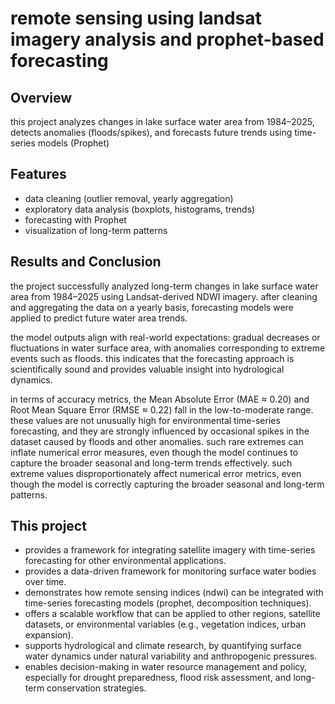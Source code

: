 # remote sensing using landsat imagery analysis and prophet-based forecasting


## Overview
this project analyzes changes in lake surface water area from 1984–2025, 
detects anomalies (floods/spikes), and forecasts future trends using 
time-series models (Prophet)

## Features
- data cleaning (outlier removal, yearly aggregation)
- exploratory data analysis (boxplots, histograms, trends)
- forecasting with Prophet
- visualization of long-term patterns

## Results and Conclusion
the project successfully analyzed long-term changes in lake surface water area from 1984–2025 using Landsat-derived NDWI imagery. after cleaning and aggregating the data on a yearly basis, forecasting models were applied to predict future water area trends.

the model outputs align with real-world expectations: gradual decreases or fluctuations in water surface area, with anomalies corresponding to extreme events such as floods. this indicates that the forecasting approach is scientifically sound and provides valuable insight into hydrological dynamics.

in terms of accuracy metrics, the Mean Absolute Error (MAE ≈ 0.20) and Root Mean Square Error (RMSE ≈ 0.22) fall in the low-to-moderate range. these values are not unusually high for environmental time-series forecasting, and they are strongly influenced by occasional spikes in the dataset caused by floods and other anomalies. such rare extremes can inflate numerical error measures, even though the model continues to capture the broader seasonal and long-term trends effectively. such extreme values disproportionately affect numerical error metrics, even though the model is correctly capturing the broader seasonal and long-term patterns.

## This project

- provides a framework for integrating satellite imagery with time-series forecasting for other environmental applications.
- provides a data-driven framework for monitoring surface water bodies over time.
- demonstrates how remote sensing indices (ndwi) can be integrated with time-series forecasting models (prophet, decomposition techniques).
- offers a scalable workflow that can be applied to other regions, satellite datasets, or environmental variables (e.g., vegetation indices, urban expansion).
- supports hydrological and climate research, by quantifying surface water dynamics under natural variability and anthropogenic pressures.
- enables decision-making in water resource management and policy, especially for drought preparedness, flood risk assessment, and long-term conservation strategies.
